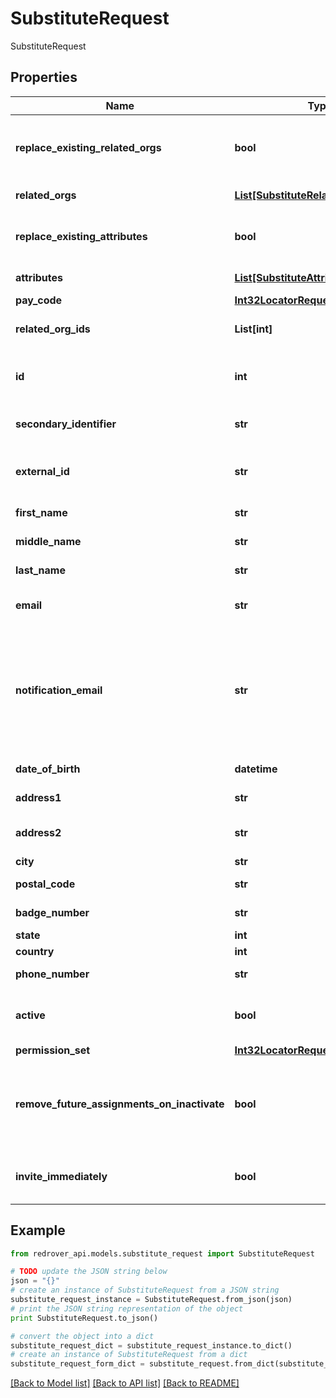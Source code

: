 # SubstituteRequest

SubstituteRequest

## Properties
Name | Type | Description | Notes
------------ | ------------- | ------------- | -------------
**replace_existing_related_orgs** | **bool** | If related Organizations are to be replaced. (Default is true) | [optional] 
**related_orgs** | [**List[SubstituteRelatedOrgRequest]**](SubstituteRelatedOrgRequest.md) | Related Organizations | [optional] 
**replace_existing_attributes** | **bool** | If related Attributes are to be replaced. (Default is true) | [optional] 
**attributes** | [**List[SubstituteAttributeRequest]**](SubstituteAttributeRequest.md) | Related Attributes | [optional] 
**pay_code** | [**Int32LocatorRequest**](Int32LocatorRequest.md) |  | [optional] 
**related_org_ids** | **List[int]** | Related Organization Ids | [optional] 
**id** | **int** | The Red Rover internal Id of OrgUser (numeric) | [optional] 
**secondary_identifier** | **str** | The secondary identifier for the User | [optional] 
**external_id** | **str** | The external Id of OrgUser (alpha-numeric) | [optional] 
**first_name** | **str** | The User&#39;s first name | [optional] 
**middle_name** | **str** | The User&#39;s middle name | [optional] 
**last_name** | **str** | The User&#39;s last name | [optional] 
**email** | **str** | The User&#39;s email (authentication) | [optional] 
**notification_email** | **str** | The User&#39;s email that will receive notifications. For SSO districts only. If empty, the Email field will be used. Field is optional | [optional] 
**date_of_birth** | **datetime** | The User&#39;s date of birth | [optional] 
**address1** | **str** | The User&#39;s address | [optional] 
**address2** | **str** | The User&#39;s address (continued) | [optional] 
**city** | **str** | The User&#39;s city | [optional] 
**postal_code** | **str** | The User&#39;s postal code | [optional] 
**badge_number** | **str** | The User&#39;s badge number | [optional] 
**state** | **int** |  | [optional] 
**country** | **int** |  | [optional] 
**phone_number** | **str** | The User&#39;s phone number | [optional] 
**active** | **bool** | If the user is active. (Default is true for Create) | [optional] 
**permission_set** | [**Int32LocatorRequest**](Int32LocatorRequest.md) |  | [optional] 
**remove_future_assignments_on_inactivate** | **bool** | If all assignments are to be removed if the user is inactivated at any time | [optional] 
**invite_immediately** | **bool** | If the user is to receive an invitation email right away | [optional] 

## Example

```python
from redrover_api.models.substitute_request import SubstituteRequest

# TODO update the JSON string below
json = "{}"
# create an instance of SubstituteRequest from a JSON string
substitute_request_instance = SubstituteRequest.from_json(json)
# print the JSON string representation of the object
print SubstituteRequest.to_json()

# convert the object into a dict
substitute_request_dict = substitute_request_instance.to_dict()
# create an instance of SubstituteRequest from a dict
substitute_request_form_dict = substitute_request.from_dict(substitute_request_dict)
```
[[Back to Model list]](../README.md#documentation-for-models) [[Back to API list]](../README.md#documentation-for-api-endpoints) [[Back to README]](../README.md)


